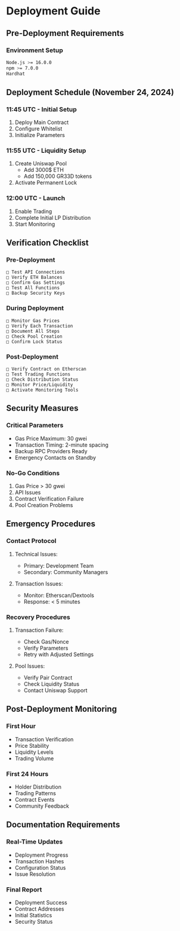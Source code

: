 # Deployment Guide

## Pre-Deployment Requirements

### Environment Setup
```bash
Node.js >= 16.0.0
npm >= 7.0.0
Hardhat
```

## Deployment Schedule (November 24, 2024)

### 11:45 UTC - Initial Setup
1. Deploy Main Contract
2. Configure Whitelist
3. Initialize Parameters

### 11:55 UTC - Liquidity Setup
1. Create Uniswap Pool
   - Add 3000$ ETH
   - Add 150,000 GR33D tokens
2. Activate Permanent Lock

### 12:00 UTC - Launch
1. Enable Trading
2. Complete Initial LP Distribution
3. Start Monitoring

## Verification Checklist

### Pre-Deployment
```
□ Test API Connections
□ Verify ETH Balances
□ Confirm Gas Settings
□ Test All Functions
□ Backup Security Keys
```

### During Deployment
```
□ Monitor Gas Prices
□ Verify Each Transaction
□ Document All Steps
□ Check Pool Creation
□ Confirm Lock Status
```

### Post-Deployment
```
□ Verify Contract on Etherscan
□ Test Trading Functions
□ Check Distribution Status
□ Monitor Price/Liquidity
□ Activate Monitoring Tools
```

## Security Measures

### Critical Parameters
- Gas Price Maximum: 30 gwei
- Transaction Timing: 2-minute spacing
- Backup RPC Providers Ready
- Emergency Contacts on Standby

### No-Go Conditions
1. Gas Price > 30 gwei
2. API Issues
3. Contract Verification Failure
4. Pool Creation Problems

## Emergency Procedures

### Contact Protocol
1. Technical Issues:
   - Primary: Development Team
   - Secondary: Community Managers

2. Transaction Issues:
   - Monitor: Etherscan/Dextools
   - Response: < 5 minutes

### Recovery Procedures
1. Transaction Failure:
   - Check Gas/Nonce
   - Verify Parameters
   - Retry with Adjusted Settings

2. Pool Issues:
   - Verify Pair Contract
   - Check Liquidity Status
   - Contact Uniswap Support

## Post-Deployment Monitoring

### First Hour
- Transaction Verification
- Price Stability
- Liquidity Levels
- Trading Volume

### First 24 Hours
- Holder Distribution
- Trading Patterns
- Contract Events
- Community Feedback

## Documentation Requirements

### Real-Time Updates
- Deployment Progress
- Transaction Hashes
- Configuration Status
- Issue Resolution

### Final Report
- Deployment Success
- Contract Addresses
- Initial Statistics
- Security Status
